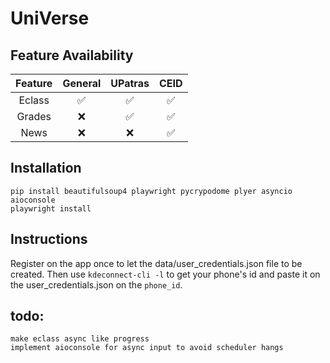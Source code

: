 # UniVerse

## Feature Availability

| Feature |      General       |      UPatras       |        CEID        |
| :-----: | :----------------: | :----------------: | :----------------: |
| Eclass  | :white_check_mark: | :white_check_mark: | :white_check_mark: |
| Grades  |        :x:         | :white_check_mark: | :white_check_mark: |
|  News   |        :x:         |        :x:         | :white_check_mark: |

## Installation

```
pip install beautifulsoup4 playwright pycrypodome plyer asyncio aioconsole
playwright install
```

## Instructions

Register on the app once to let the data/user_credentials.json file to be created. Then use `kdeconnect-cli -l` to get your phone's id and paste it on the user_credentials.json on the `phone_id`.

## todo:

```
make eclass async like progress
implement aioconsole for async input to avoid scheduler hangs
```
